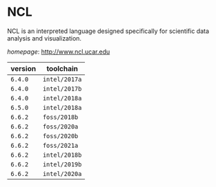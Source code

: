 # NCL

NCL is an interpreted language designed specifically for scientific data analysis and   visualization.

*homepage*: <http://www.ncl.ucar.edu>

version | toolchain
--------|----------
``6.4.0`` | ``intel/2017a``
``6.4.0`` | ``intel/2017b``
``6.4.0`` | ``intel/2018a``
``6.5.0`` | ``intel/2018a``
``6.6.2`` | ``foss/2018b``
``6.6.2`` | ``foss/2020a``
``6.6.2`` | ``foss/2020b``
``6.6.2`` | ``foss/2021a``
``6.6.2`` | ``intel/2018b``
``6.6.2`` | ``intel/2019b``
``6.6.2`` | ``intel/2020a``
